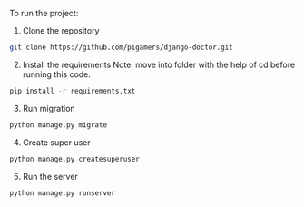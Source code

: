 To run the project:
1. Clone the repository
```bash
git clone https://github.com/pigamers/django-doctor.git
```
2. Install the requirements
Note: move into folder with the help of cd before running this code.
```bash
pip install -r requirements.txt
```
3. Run migration
```bash
python manage.py migrate
```
4. Create super user
```bash
python manage.py createsuperuser
```
5. Run the server
```bash
python manage.py runserver
```
